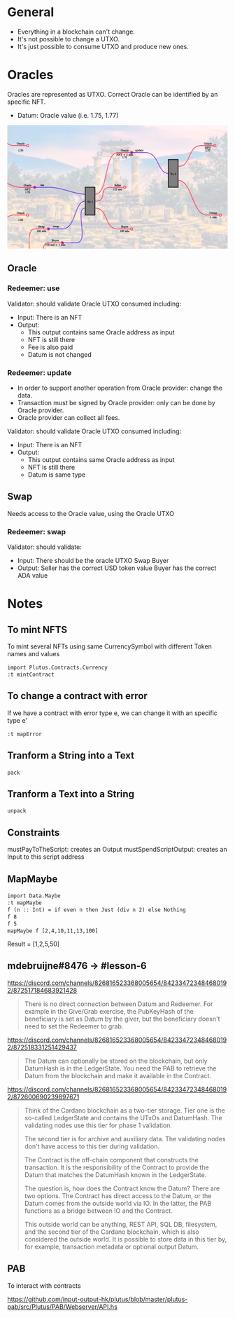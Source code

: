 # General
- Everything in a blockchain can't change.
- It's not possible to change a UTXO.
- It's just possible to consume UTXO and produce new ones.

# Oracles
Oracles are represented as UTXO. Correct Oracle can be identified by an specific NFT.
- Datum: Oracle value (i.e. 1.75, 1.77)

![alt text](./lesson-6-01.png)


## Oracle

### Redeemer: use

Validator: should validate Oracle UTXO consumed including: 
- Input:
    There is an NFT
- Output:
    - This output contains same Oracle address as input
    - NFT is still there
    - Fee is also paid
    - Datum is not changed

### Redeemer: update
- In order to support another operation from Oracle provider: change the data.
- Transaction must be signed by Oracle provider: only can be done by Oracle provider.
- Oracle provider can collect all fees.

Validator: should validate Oracle UTXO consumed including: 
- Input:
    There is an NFT
- Output:
    - This output contains same Oracle address as input
    - NFT is still there
    - Datum is same type


## Swap
Needs access to the Oracle value, using the Oracle UTXO

### Redeemer: swap

Validator: should validate:
- Input:
    There should be the oracle UTXO
    Swap
    Buyer
- Output:
    Seller has the correct USD token value
    Buyer has the correct ADA value

# Notes

## To mint NFTS
To mint several NFTs using same CurrencySymbol with different Token names and values

    import Plutus.Contracts.Currency
    :t mintContract

## To change a contract with error
If we have a contract with error type e, we can change it with an specific type e'

    :t mapError

## Tranform a String into a Text
    pack

## Tranform a Text into a String
    unpack

## Constraints
mustPayToTheScript: creates an Output
mustSpendScriptOutput: creates an Input to this script address

## MapMaybe
    import Data.Maybe
    :t mapMaybe
    f (n :: Int) = if even n then Just (div n 2) else Nothing
    f 8
    f 5
    mapMaybe f [2,4,10,11,13,100]
Result = [1,2,5,50]

## mdebruijne#8476 -> #lesson-6
https://discord.com/channels/826816523368005654/842334723484680192/872517184683921428
> There is no direct connection between Datum and Redeemer. For example in the Give/Grab exercise, the PubKeyHash of the beneficiary is set as Datum by the giver, but the beneficiary doesn't need to set the Redeemer to grab.

https://discord.com/channels/826816523368005654/842334723484680192/872518331251429437
> The Datum can optionally be stored on the blockchain, but only DatumHash is in the LedgerState. You need the PAB to retrieve the Datum from the blockchain and make it available in the Contract.

https://discord.com/channels/826816523368005654/842334723484680192/872600690239897671
> Think of the Cardano blockchain as a two-tier storage. Tier one is the so-called LedgerState and contains the UTxOs and DatumHash. The validating nodes use this tier for phase 1 validation.
>
> The second tier is for archive and auxiliary data. The validating nodes don't have access to this tier during validation.
>
> The Contract is the off-chain component that constructs the transaction. It is the responsibility of the Contract to provide the Datum that matches the DatumHash known in the LedgerState.
>
> The question is, how does the Contract know the Datum? There are two options. The Contract has direct access to the Datum, or the Datum comes from the outside world via IO. In the latter, the PAB functions as a bridge between IO and the Contract.
>
> This outside world can be anything, REST API, SQL DB, filesystem, and the second tier of the Cardano blockchain, which is also considered the outside world. It is possible to store data in this tier by, for example, transaction metadata or optional output Datum.

## PAB
To interact with contracts

https://github.com/input-output-hk/plutus/blob/master/plutus-pab/src/Plutus/PAB/Webserver/API.hs